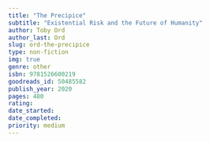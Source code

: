 ```yaml
---
title: "The Precipice"
subtitle: "Existential Risk and the Future of Humanity"
author: Toby Ord
author_last: Ord
slug: ord-the-precipice
type: non-fiction
img: true
genre: other
isbn: 9781526600219
goodreads_id: 50485582
publish_year: 2020
pages: 480
rating: 
date_started:
date_completed:
priority: medium
---
```

